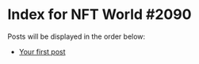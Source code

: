 # Index for NFT World #2090
Posts will be displayed in the order below:

- [Your first post](./001-first.md)

